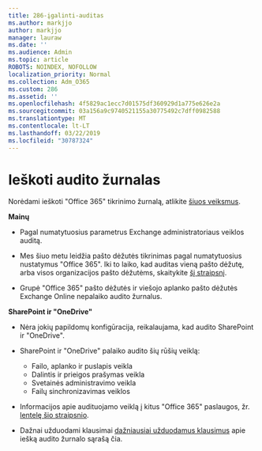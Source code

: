 ```yaml
---
title: 286-įgalinti-auditas
ms.author: markjjo
author: markjjo
manager: lauraw
ms.date: ''
ms.audience: Admin
ms.topic: article
ROBOTS: NOINDEX, NOFOLLOW
localization_priority: Normal
ms.collection: Adm_O365
ms.custom: 286
ms.assetid: ''
ms.openlocfilehash: 4f5829ac1ecc7d01575df360929d1a775e626e2a
ms.sourcegitcommit: 03a156a9c9740521155a30775492c7dff0982588
ms.translationtype: MT
ms.contentlocale: lt-LT
ms.lasthandoff: 03/22/2019
ms.locfileid: "30787324"
---
```

# <a name="search-the-audit-log"></a>Ieškoti audito žurnalas

Norėdami ieškoti "Office 365" tikrinimo žurnalą, atlikite [šiuos veiksmus](https://docs.microsoft.com/office365/securitycompliance/search-the-audit-log-in-security-and-compliance#search-the-audit-log). 

**Mainų**

- Pagal numatytuosius parametrus Exchange administratoriaus veiklos auditą.

- Mes šiuo metu leidžia pašto dėžutės tikrinimas pagal numatytuosius nustatymus "Office 365". Iki to laiko, kad auditas vieną pašto dėžutę, arba visos organizacijos pašto dėžutėms, skaitykite [šį straipsnį](https://docs.microsoft.com/office365/securitycompliance/enable-mailbox-auditing).

- Grupė "Office 365" pašto dėžutės ir viešojo aplanko pašto dėžutės Exchange Online nepalaiko audito žurnalus.

**SharePoint ir "OneDrive"**

- Nėra jokių papildomų konfigūracija, reikalaujama, kad audito SharePoint ir "OneDrive".

- SharePoint ir "OneDrive" palaiko audito šių rūšių veiklą: 

    - Failo, aplanko ir puslapis veikla
    - Dalintis ir prieigos prašymas veikla
    - Svetainės administravimo veikla
    - Failų sinchronizavimas veiklos

- Informacijos apie audituojamo veiklą į kitus "Office 365" paslaugos, žr. [lentelę šio straipsnio](https://docs.microsoft.com/office365/securitycompliance/search-the-audit-log-in-security-and-compliance#audited-activities).

- Dažnai užduodami klausimai [dažniausiai užduodamus klausimus](https://docs.microsoft.com/office365/securitycompliance/search-the-audit-log-in-security-and-compliance#frequently-asked-questions) apie iešką audito žurnalo sąrašą čia.
